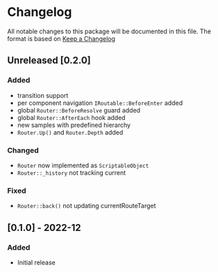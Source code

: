 # Changelog

All notable changes to this package will be documented in this file. The format is based on [Keep a Changelog](http://keepachangelog.com/en/1.0.0/)

## Unreleased [0.2.0]

### Added

* transition support
* per component navigation `IRoutable::BeforeEnter` added
* global `Router::BeforeResolve` guard added
* global `Router::AfterEach` hook added
* new samples with predefined hierarchy
* `Router.Up()` and `Router.Depth` added

### Changed

* `Router` now implemented as `ScriptableObject`
* `Router::_history` not tracking current

### Fixed

* `Router::back()` not updating currentRouteTarget

## [0.1.0] - 2022-12

### Added

* Initial release